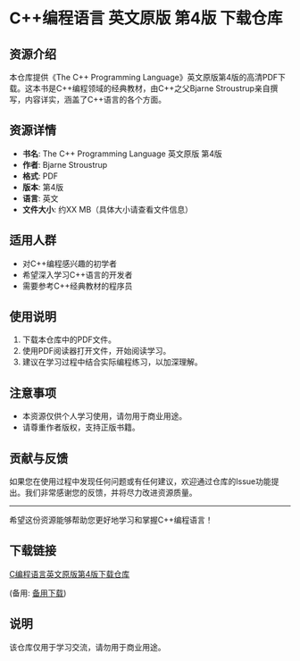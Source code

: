 # C++编程语言 英文原版 第4版 下载仓库

## 资源介绍

本仓库提供《The C++ Programming Language》英文原版第4版的高清PDF下载。这本书是C++编程领域的经典教材，由C++之父Bjarne Stroustrup亲自撰写，内容详实，涵盖了C++语言的各个方面。

## 资源详情

- **书名**: The C++ Programming Language 英文原版 第4版
- **作者**: Bjarne Stroustrup
- **格式**: PDF
- **版本**: 第4版
- **语言**: 英文
- **文件大小**: 约XX MB（具体大小请查看文件信息）

## 适用人群

- 对C++编程感兴趣的初学者
- 希望深入学习C++语言的开发者
- 需要参考C++经典教材的程序员

## 使用说明

1. 下载本仓库中的PDF文件。
2. 使用PDF阅读器打开文件，开始阅读学习。
3. 建议在学习过程中结合实际编程练习，以加深理解。

## 注意事项

- 本资源仅供个人学习使用，请勿用于商业用途。
- 请尊重作者版权，支持正版书籍。

## 贡献与反馈

如果您在使用过程中发现任何问题或有任何建议，欢迎通过仓库的Issue功能提出。我们非常感谢您的反馈，并将尽力改进资源质量。

---

希望这份资源能够帮助您更好地学习和掌握C++编程语言！

## 下载链接
[C编程语言英文原版第4版下载仓库](https://pan.quark.cn/s/427f3a00dc1f) 

(备用: [备用下载](https://pan.baidu.com/s/1fVOvVpQog02LJr25paV6qA?pwd=1234))

## 说明

该仓库仅用于学习交流，请勿用于商业用途。
